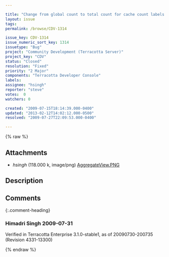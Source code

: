 ```yaml
---

title: "Change from global count to total count for cache count labels in gui's"
layout: issue
tags: 
permalink: /browse/CDV-1314

issue_key: CDV-1314
issue_numeric_sort_key: 1314
issuetype: "Bug"
project: "Community Development (Terracotta Server)"
project_key: "CDV"
status: "Closed"
resolution: "Fixed"
priority: "2 Major"
components: "Terracotta Developer Console"
labels: 
assignee: "hsingh"
reporter: "steve"
votes:  0
watchers: 0

created: "2009-07-15T18:14:39.000-0400"
updated: "2013-02-12T14:02:12.000-0500"
resolved: "2009-07-27T22:09:53.000-0400"

---
```




{% raw %}


## Attachments
  
* <em>hsingh</em> (118.000 k, image/png) [AggregateView.PNG](/attachments/CDV/CDV-1314/AggregateView.PNG)
  



## Description

<div markdown="1" class="description">



</div>

## Comments


{:.comment-heading}
### **Himadri Singh** <span class="date">2009-07-31</span>

<div markdown="1" class="comment">

Verified in Terracotta Enterprise 3.1.0-stable1, as of 20090730-200735 (Revision 4331-13300)

</div>



{% endraw %}
